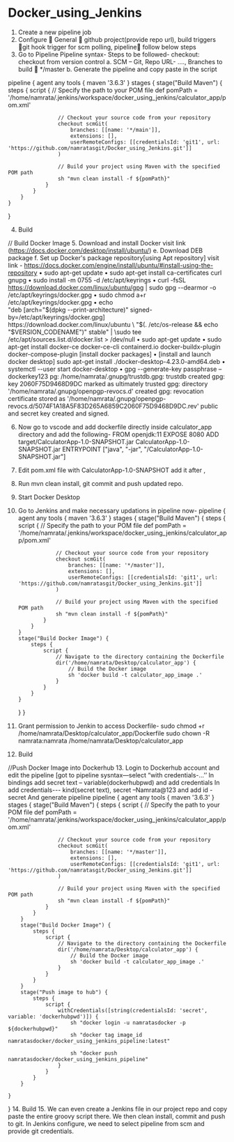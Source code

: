 # Docker_using_Jenkins

1.	Create a new pipeline job
2.	Configure  General  github project(provide repo url), build triggers git hook trigger for scm polling, pipeline follow below steps
3.	Go to Pipeline
Pipeline syntax-
Steps to be followed-
checkout: checkout from version control
a. SCM – Git, Repo URL- …., Branches to build  */master
b. Generate the pipeline and copy paste in the script

pipeline {
    agent any
    tools {
        maven '3.6.3'
    }
    stages {
        stage("Build Maven") {
            steps {
                script {
                    // Specify the path to your POM file
                    def pomPath = '/home/namrata/.jenkins/workspace/docker_using_jenkins/calculator_app/pom.xml'

                    // Checkout your source code from your repository
                    checkout scmGit(
                        branches: [[name: '*/main']],
                        extensions: [],
                        userRemoteConfigs: [[credentialsId: 'git1', url: 'https://github.com/namratasgit/Docker_using_Jenkins.git']]
                    )

                    // Build your project using Maven with the specified POM path
                    sh "mvn clean install -f ${pomPath}"
                }
            }
        }
    }
}

4.	Build


// Build Docker Image
5.	Download and install Docker
    visit link (https://docs.docker.com/desktop/install/ubuntu/)
e.	Download DEB package
f.	Set up Docker's package repository[using Apt repository] visit link -  https://docs.docker.com/engine/install/ubuntu/#install-using-the-repository
•	sudo apt-get update
•	sudo apt-get install ca-certificates curl gnupg
•	sudo install -m 0755 -d /etc/apt/keyrings
•	curl -fsSL https://download.docker.com/linux/ubuntu/gpg | sudo gpg --dearmor -o /etc/apt/keyrings/docker.gpg
•	sudo chmod a+r /etc/apt/keyrings/docker.gpg
•	echo \
  "deb [arch="$(dpkg --print-architecture)" signed-by=/etc/apt/keyrings/docker.gpg] https://download.docker.com/linux/ubuntu \
  "$(. /etc/os-release && echo "$VERSION_CODENAME")" stable" | \sudo tee /etc/apt/sources.list.d/docker.list > /dev/null
•	sudo apt-get update
•	sudo apt-get install docker-ce docker-ce-cli containerd.io docker-buildx-plugin docker-compose-plugin [install docker packages]
•	[install and launch docker desktop]
sudo apt-get install ./docker-desktop-4.23.0-amd64.deb
•	systemctl --user start docker-desktop
•	gpg --generate-key
passphrase –dockerkey123
pg: /home/namrata/.gnupg/trustdb.gpg: trustdb created
gpg: key 2060F75D9468D9DC marked as ultimately trusted
gpg: directory '/home/namrata/.gnupg/openpgp-revocs.d' created
gpg: revocation certificate stored as '/home/namrata/.gnupg/openpgp-revocs.d/5074F1A18A5F83D265A6859C2060F75D9468D9DC.rev'
public and secret key created and signed.

6.	Now go to vscode and add dockerfile directly inside calculator_app directory and add the following-
FROM openjdk:11
EXPOSE 8080
ADD target/CalculatorApp-1.0-SNAPSHOT.jar CalculatorApp-1.0-SNAPSHOT.jar
ENTRYPOINT ["java", "-jar", "/CalculatorApp-1.0-SNAPSHOT.jar"]
7.	Edit pom.xml file with  <finalName> CalculatorApp-1.0-SNAPSHOT</finalName>  add it after <plugins>,</plugins>
8.	Run mvn clean install, git commit and push updated repo.
9.	Start Docker Desktop
10.	Go to Jenkins and make necessary updations in pipeline now-
pipeline {
    agent any
    tools {
        maven '3.6.3'
    }
    stages {
        stage("Build Maven") {
            steps {
                script {
                    // Specify the path to your POM file
                    def pomPath = '/home/namrata/.jenkins/workspace/docker_using_jenkins/calculator_app/pom.xml'

                    // Checkout your source code from your repository
                    checkout scmGit(
                        branches: [[name: '*/master']],
                        extensions: [],
                        userRemoteConfigs: [[credentialsId: 'git1', url: 'https://github.com/namratasgit/Docker_using_Jenkins.git']]
                    )

                    // Build your project using Maven with the specified POM path
                    sh "mvn clean install -f ${pomPath}"
                }
            }
        }
        stage("Build Docker Image") {
            steps {
                script {
                    // Navigate to the directory containing the Dockerfile
                    dir('/home/namrata/Desktop/calculator_app') {
                        // Build the Docker image
                        sh 'docker build -t calculator_app_image .'
                    }
                }
            }
        }
    }
}

11.	Grant permission to Jenkin to access Dockerfile-
sudo chmod +r /home/namrata/Desktop/calculator_app/Dockerfile
sudo chown -R namrata:namrata /home/namrata/Desktop/calculator_app
12.	Build 

//Push Docker Image into Dockerhub
13.	Login to Dockerhub account and edit the pipeline
[got to pipeline sysntax—select “with credentials-…’’ 
In bindings add secret text – variable(dockerhubpwd) and add credentials
In add credentials--- kind(secret text), secret –Namrata@123 and add id -secret
And generate pipeline
pipeline {
    agent any
    tools {
        maven '3.6.3'
    }
    stages {
        stage("Build Maven") {
            steps {
                script {
                    // Specify the path to your POM file
                    def pomPath = '/home/namrata/.jenkins/workspace/docker_using_jenkins/calculator_app/pom.xml'

                    // Checkout your source code from your repository
                    checkout scmGit(
                        branches: [[name: '*/master']],
                        extensions: [],
                        userRemoteConfigs: [[credentialsId: 'git1', url: 'https://github.com/namratasgit/Docker_using_Jenkins.git']]
                    )

                    // Build your project using Maven with the specified POM path
                    sh "mvn clean install -f ${pomPath}"
                }
            }
        }
        stage("Build Docker Image") {
            steps {
                script {
                    // Navigate to the directory containing the Dockerfile
                    dir('/home/namrata/Desktop/calculator_app') {
                        // Build the Docker image
                        sh 'docker build -t calculator_app_image .'
                    }
                }
            }
        }
        stage("Push image to hub") {
            steps {
                script {
                    withCredentials([string(credentialsId: 'secret', variable: 'dockerhubpwd')]) {
                        sh "docker login -u namratasdocker -p ${dockerhubpwd}"
                        sh "docker tag image_id namratasdocker/docker_using_jenkins_pipeline:latest"

                        sh "docker push namratasdocker/docker_using_jenkins_pipeline"
                    }
                }
            }
        }
        
    }
}
14.	Build
15.	We can even create a Jenkins file in our project repo and copy paste the entire groovy script there. We then clean install, commit and push to git. In Jenkins configure, we need to select pipeline from scm and provide git credentials.
